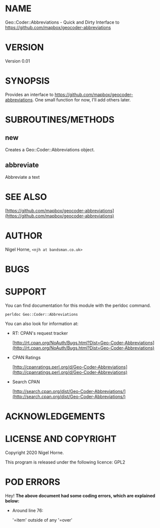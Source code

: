 # NAME

Geo::Coder::Abbreviations - Quick and Dirty Interface to https://github.com/mapbox/geocoder-abbreviations

# VERSION

Version 0.01

# SYNOPSIS

Provides an interface to https://github.com/mapbox/geocoder-abbreviations.
One small function for now, I'll add others later.

# SUBROUTINES/METHODS

## new

Creates a Geo::Coder::Abbreviations object.

## abbreviate

Abbreviate a text

# SEE ALSO

[https://github.com/mapbox/geocoder-abbreviations](https://github.com/mapbox/geocoder-abbreviations)

# AUTHOR

Nigel Horne, `<njh at bandsman.co.uk>`

# BUGS

# SUPPORT

You can find documentation for this module with the perldoc command.

    perldoc Geo::Coder::Abbreviations

You can also look for information at:

- RT: CPAN's request tracker

    [http://rt.cpan.org/NoAuth/Bugs.html?Dist=Geo-Coder-Abbreviations](http://rt.cpan.org/NoAuth/Bugs.html?Dist=Geo-Coder-Abbreviations)

- CPAN Ratings

    [http://cpanratings.perl.org/d/Geo-Coder-Abbreviations](http://cpanratings.perl.org/d/Geo-Coder-Abbreviations)

- Search CPAN

    [http://search.cpan.org/dist/Geo-Coder-Abbreviations/](http://search.cpan.org/dist/Geo-Coder-Abbreviations/)

# ACKNOWLEDGEMENTS

# LICENSE AND COPYRIGHT

Copyright 2020 Nigel Horne.

This program is released under the following licence: GPL2

# POD ERRORS

Hey! **The above document had some coding errors, which are explained below:**

- Around line 76:

    '=item' outside of any '=over'
